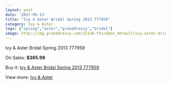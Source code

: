 ```yaml
---
layout: post
date: '2017-05-13'
title: "Ivy & Aster Bridal Spring 2013 777959"
category: Ivy & Aster
tags: ["spring","aster","granddressy","bridal"]
image: http://img.granddressy.com/22130-thickbox_default/ivy-aster-bridal-spring-2013-777959.jpg
---
```

Ivy & Aster Bridal Spring 2013 777959

On Sales: **$365.99**
<a href="https://www.granddressy.com/en/ivy-aster/21079-ivy-aster-bridal-spring-2013-777959.html"><amp-img layout="responsive" width="600" height="600" src="//img.granddressy.com/22130-thickbox_default/ivy-aster-bridal-spring-2013-777959.jpg" alt="Ivy & Aster Bridal Spring 2013 777959 0" /></a>

Buy it: [Ivy & Aster Bridal Spring 2013 777959](https://www.granddressy.com/en/ivy-aster/21079-ivy-aster-bridal-spring-2013-777959.html "Ivy & Aster Bridal Spring 2013 777959")

View more: [Ivy & Aster](https://www.granddressy.com/en/206-ivy-aster "Ivy & Aster")